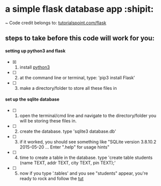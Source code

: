 # a simple flask database app :shipit:

 ~ Code credit belongs to: [tutorialspoint.com/flask](https://www.tutorialspoint.com/flask/flask_sqlite.htm)

## steps to take before this code will work for you:
#### setting up python3 and flask
- [x] 1. install [python3](https://www.python.org/downloads/release/python-352/)
- [ ] 2. at the command line or terminal, type: 'pip3 install Flask'
- [ ] 3. make a directory/folder to store all these files in

#### set up the sqlite database 
- [ ] 1. open the terminal/cmd line and navigate to the directory/folder you will be storing these files in.
- [ ] 2. create the database. type 'sqlite3 database.db'
- [ ] 3. if it worked, you should see something like "SQLite version 3.8.10.2 2015-05-20 ... Enter ".help" for usage hints"
- [ ] 4. time to create a table in the database. type 'create table students (name TEXT, addr TEXT, city TEXT, pin TEXT);'
- [ ] 5. now if you type '.tables' and you see "students" appear, you're ready to rock and follow the [tut](https://www.tutorialspoint.com/flask/flask_sqlite.htm)
